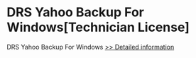 # DRS Yahoo Backup For Windows[Technician License]
DRS Yahoo Backup For Windows
[>> Detailed information](https://secure.shareit.com/shareit/product.html?productid=301004176&affiliateid=200057808)